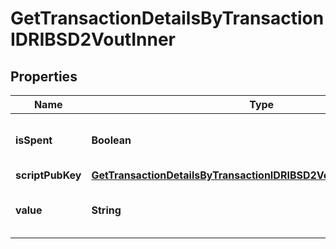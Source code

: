 

# GetTransactionDetailsByTransactionIDRIBSD2VoutInner


## Properties

| Name | Type | Description | Notes |
|------------ | ------------- | ------------- | -------------|
|**isSpent** | **Boolean** | Defines whether the output is spent or not. |  |
|**scriptPubKey** | [**GetTransactionDetailsByTransactionIDRIBSD2VoutInnerScriptPubKey**](GetTransactionDetailsByTransactionIDRIBSD2VoutInnerScriptPubKey.md) |  |  |
|**value** | **String** | Represents the sent/received amount. |  |



